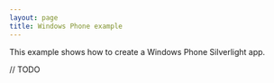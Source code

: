 ```yaml
---
layout: page
title: Windows Phone example
---
```


This example shows how to create a Windows Phone Silverlight app.

// TODO